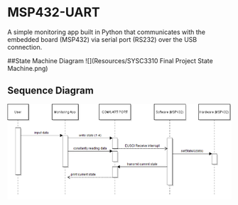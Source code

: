 # MSP432-UART
A simple monitoring app built in Python that communicates with the embedded board (MSP432) via serial port (RS232) over the USB connection.

##State Machine Diagram
![](Resources/SYSC3310 Final Project State Machine.png)

## Sequence Diagram
![](Resources/Sequence_FinalProject.png)
